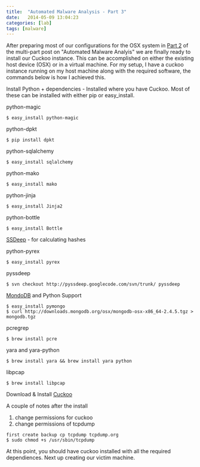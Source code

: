 ```yaml
---
title:  "Automated Malware Analysis - Part 3"
date:   2014-05-09 13:04:23
categories: [lab]
tags: [malware]
---
```

After preparing most of our configurations for the OSX system in [Part 2](https://ashbyca.github.io/2016/automated-malware-analysis-part2/) of the multi-part post on "Automated Malware Analyis" we are finally
ready to install our Cuckoo instance.  This can be accomplished on either the existing host device (OSX) or in a virtual
machine.  For my setup, I have a cuckoo instance running on my host machine along with the required software, the commands
below is how I achieved this.

Install Python + dependencies - Installed where you have Cuckoo.  Most of these can be installed with either pip or easy_install.

python-magic 

```
$ easy_install python-magic
```
python-dpkt

```
$ pip install dpkt
```

python-sqlalchemy 

```
$ easy_install sqlalchemy
```

python-mako 

```
$ easy_install mako
```

python-jinja

```
$ easy_install Jinja2
```

python-bottle

```
$ easy_install Bottle
```

[SSDeep](https://github.com/ssdeep-project/ssdeep/releases) - for calculating hashes

python-pyrex

```
$ easy_install pyrex
```

pyssdeep 

```
$ svn checkout http://pyssdeep.googlecode.com/svn/trunk/ pyssdeep
```

[MondoDB](http://docs.mongodb.org/manual/tutorial/install-mongodb-on-os-x/) and Python Support

```
$ easy_install pymongo
$ curl http://downloads.mongodb.org/osx/mongodb-osx-x86_64-2.4.5.tgz > mongodb.tgz
```

pcregrep 

```
$ brew install pcre
```

yara and yara-python

```
$ brew install yara && brew install yara python
```

libpcap 

```
$ brew install libpcap
```

Download & Install [Cuckoo](https://cuckoosandbox.org)

A couple of notes after the install
1. change permissions for cuckoo
2. change permissions of tcpdump

```
first create backup cp tcpdump tcpdump.org
$ sudo chmod +s /usr/sbin/tcpdump
```

 At this point, you should have cuckoo installed with all the required dependiences.  Next up creating our victim machine.
